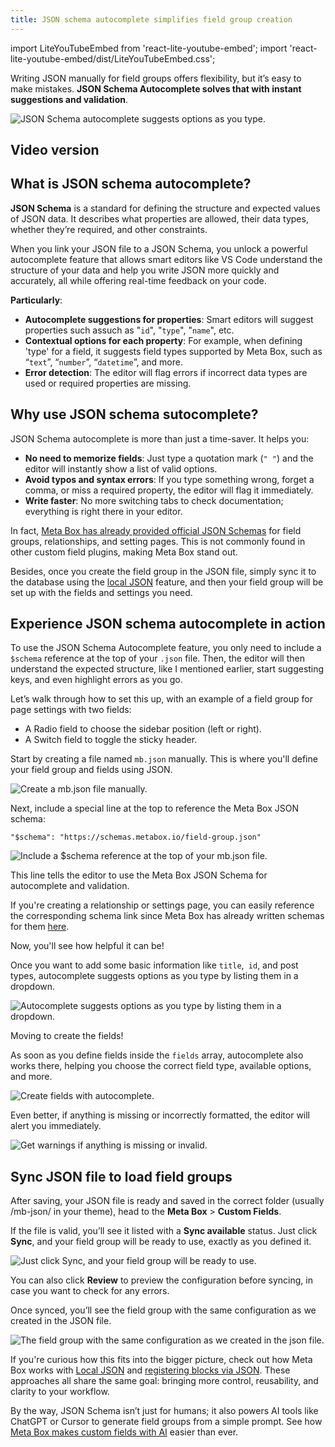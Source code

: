```yaml
---
title: JSON schema autocomplete simplifies field group creation
---
```

import LiteYouTubeEmbed from 'react-lite-youtube-embed';
import 'react-lite-youtube-embed/dist/LiteYouTubeEmbed.css';

Writing JSON manually for field groups offers flexibility, but it’s easy to make mistakes. **JSON Schema Autocomplete solves that with instant suggestions and validation**.

![JSON Schema autocomplete suggests options as you type.](https://imgur.elightup.com/y7ucROz.png)

## Video version

<LiteYouTubeEmbed id='yN7u6Cc4X2g' />

## What is JSON schema autocomplete?

**JSON Schema** is a standard for defining the structure and expected values of JSON data. It describes what properties are allowed, their data types, whether they’re required, and other constraints.

When you link your JSON file to a JSON Schema, you unlock a powerful autocomplete feature that allows smart editors like VS Code understand the structure of your data and help you write JSON more quickly and accurately, all while offering real-time feedback on your code.

**Particularly**:

* **Autocomplete suggestions for properties**: Smart editors will suggest properties such assuch as "`id`", "`type`", "`name`", etc.
* **Contextual options for each property**: For example, when defining 'type' for a field, it suggests field types supported by Meta Box, such as “`text`”, “`number`”,
“`datetime`”, and more.
* **Error detection**: The editor will flag errors if incorrect data types are used or required properties are missing.

## Why use JSON schema sutocomplete?

JSON Schema autocomplete is more than just a time-saver. It helps you:

* **No need to memorize fields**: Just type a quotation mark (`" "`) and the editor will instantly show a list of valid options.
* **Avoid typos and syntax errors**: If you type something wrong, forget a comma, or miss a required property, the editor will flag it immediately.
* **Write faster**: No more switching tabs to check documentation; everything is right there in your editor.

In fact, [Meta Box has already provided official JSON Schemas](https://github.com/wpmetabox/schema/) for field groups, relationships, and setting pages. This is not commonly found in other custom field plugins, making Meta Box stand out.

Besides, once you create the field group in the JSON file, simply sync it to the database using the [local JSON](https://docs.metabox.io/local-json/#syncing-changes) feature, and then your field group will be set up with the fields and settings you need.

## Experience JSON schema autocomplete in action

To use the JSON Schema Autocomplete feature, you only need to include a `$schema` reference at the top of your `.json` file. Then, the editor will then understand the expected structure, like I mentioned earlier, start suggesting keys, and even highlight errors as you go.

Let’s walk through how to set this up, with an example of a field group for page settings with two fields:

* A Radio field to choose the sidebar position (left or right).
* A Switch field to toggle the sticky header.

Start by creating a file named `mb.json` manually. This is where you'll define your field group and fields using JSON.

![Create a mb.json file manually.](https://imgur.elightup.com/Pth8IZm.png)

Next, include a special line at the top to reference the Meta Box JSON schema:

```
"$schema": "https://schemas.metabox.io/field-group.json"
```

![Include a $schema reference at the top of your mb.json file.](https://imgur.elightup.com/VrkZrR0.png)

This line tells the editor to use the Meta Box JSON Schema for autocomplete and validation.

If you're creating a relationship or settings page, you can easily reference the corresponding schema link since Meta Box has already written schemas for them [here](https://github.com/wpmetabox/schema/).

Now, you'll see how helpful it can be!

Once you want to add some basic information like `title`,` id`, and post types, autocomplete suggests options as you type by listing them in a dropdown.

![Autocomplete suggests options as you type by listing them in a dropdown.](https://imgur.elightup.com/CUtRh9x.png)

Moving to create the fields!

As soon as you define fields inside the `fields` array, autocomplete also works there, helping you choose the correct field type, available options, and more.

![Create fields with autocomplete.](https://imgur.elightup.com/y7ucROz.png)

Even better, if anything is missing or incorrectly formatted, the editor will alert you immediately.

![Get warnings if anything is missing or invalid.](https://imgur.elightup.com/W5sskBp.png)

## Sync JSON file to load field groups

After saving, your JSON file is ready and saved in the correct folder (usually /mb-json/ in your theme), head to the **Meta Box** > **Custom Fields**.

If the file is valid, you’ll see it listed with a **Sync available** status. Just click **Sync**, and your field group will be ready to use, exactly as you defined it.

![Just click Sync, and your field group will be ready to use.](https://imgur.elightup.com/UCwSbWQ.png)

You can also click **Review** to preview the configuration before syncing, in case you want to check for any errors.

Once synced, you’ll see the field group with the same configuration as we created in the JSON file.

![The field group with the same configuration as we created in the json file.](https://imgur.elightup.com/3rNu7MT.png)

If you're curious how this fits into the bigger picture, check out how Meta Box works with [Local JSON](https://metabox.io/local-json/) and [registering blocks via JSON](http://metabox.io/mb-blocks-register-block-using-json-file/). These approaches all share the same goal: bringing more control, reusability, and clarity to your workflow.

By the way, JSON Schema isn’t just for humans; it also powers AI tools like ChatGPT or Cursor to generate field groups from a simple prompt. See how [Meta Box makes custom fields with AI](https://metabox.io/create-custom-fields-with-ai/) easier than ever.

